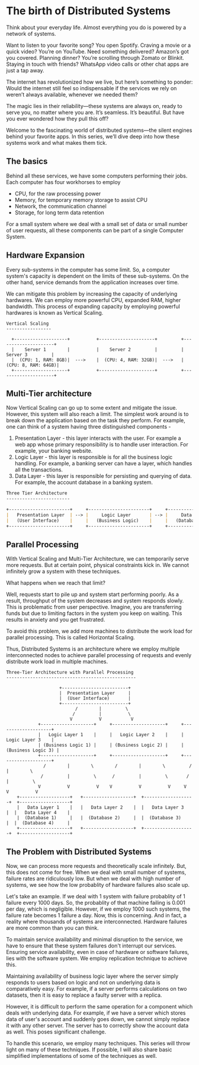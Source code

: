 # The birth of Distributed Systems

Think about your everyday life. Almost everything you do is powered by a network of systems.

Want to listen to your favorite song? You open Spotify. Craving a movie or a quick video? You’re on YouTube. Need something delivered? Amazon’s got you covered. Planning dinner? You’re scrolling through Zomato or Blinkit. Staying in touch with friends? WhatsApp video calls or other chat apps are just a tap away.

The internet has revolutionized how we live, but here’s something to ponder: Would the internet still feel so indispensable if the services we rely on weren’t always available, whenever we needed them?

The magic lies in their reliability—these systems are always on, ready to serve you, no matter where you are. It’s seamless. It’s beautiful. But have you ever wondered how they pull this off?

Welcome to the fascinating world of distributed systems—the silent engines behind your favorite apps. In this series, we’ll dive deep into how these systems work and what makes them tick.

## The basics
Behind all these services, we have some computers performing their jobs. Each computer has four workhorses to employ
- CPU, for the raw processing power
- Memory, for temporary memory storage to assist CPU
- Network, the communication channel
- Storage, for long term data retention

For a small system where we deal with a small set of data or small number of user requests, all these components can be part of a single Computer System.

## Hardware Expansion
Every sub-systems in the computer has some limit. So, a computer system's capacity is dependent on the limits of these sub-systems. On the other hand, service demands from the application increases over time.

We can mitigate this problem by increasing the capacity of underlying hardwares. We can employ more powerful CPU, expanded RAM, higher bandwidth. This process of expanding capacity by employing powerful hardwares is known as Vertical Scaling.

```
Vertical Scaling
-----------------

  +--------------------+          +---------------------+         +---------------------+
  |    Server 1        |          |    Server 2         |         |    Server 3         |
  |  (CPU: 1, RAM: 8GB)|  --->    |  (CPU: 4, RAM: 32GB)|  --->   |  (CPU: 8, RAM: 64GB)|
  +--------------------+          +---------------------+         +---------------------+
```

## Multi-Tier architecture
Now Vertical Scaling can go up to some extent and mitigate the issue. However, this system will also reach a limit. The simplest work around is to break down the application based on the task they perform. For example, one can think of a system having three distinguished components - 
1. Presentation Layer - this layer interacts with the user. For example a web app whose primary responsibility is to handle user interaction. For example, your banking website.
2. Logic Layer - this layer is responsible is for all the business logic handling. For example, a banking server can have a layer, which handles all the transactions.
3. Data Layer - this layer is responsible for persisting and querying of data. For example, the account database in a banking system.

```markdown
Three Tier Architecture
------------------------

+-----------------------+     +-----------------------+     +-----------------------+
|   Presentation Layer  | --> |     Logic Layer       | --> |     Data Layer        |
|   (User Interface)    |     |   (Business Logic)    |     |   (Database)          |
+-----------------------+     +-----------------------+     +-----------------------+
```


## Parallel Processing
With Vertical Scaling and Multi-Tier Architecture, we can temporarily serve more requests. But at certain point, physical constraints kick in. We cannot infinitely grow a system with these techniques.

What happens when we reach that limit?

Well, requests start to pile up and system start performing poorly. As a result, throughput of the system decreases and system responds slowly. This is problematic from user perspective. Imagine, you are transferring funds but due to limiting factors in the system you keep on waiting. This results in anxiety and you get frustrated.

To avoid this problem, we add more machines to distribute the work load for parallel processing. This is called Horizontal Scaling.

Thus, Distributed Systems is an architecture where we employ multiple interconnected nodes to achieve parallel processing of requests and evenly distribute work load in multiple machines.


```
Three-Tier Architecture with Parallel Processing
-------------------------------------------------

                    +-------------------------+
                    |  Presentation Layer     |
                    |  (User Interface)       |
                    +-------------------------+
                          /        |         \
                         /         |          \
                        V          V           V
            +--------------------+     +--------------------+     +--------------------+
            |   Logic Layer 1    |     |   Logic Layer 2    |     |   Logic Layer 3    |
            | (Business Logic 1) |     | (Business Logic 2) |     | (Business Logic 3) |
            +--------------------+     +--------------------+     +--------------------+
              /        |        \        /        |        \         /        |        \
             /         |         \      /         |         \       /         |         \
            V          V          V    V          V          V     V          V          V
    +-------------------+   +-------------------+  +-------------------+  +-------------------+
    |   Data Layer 1    |   |   Data Layer 2    |  |   Data Layer 3    |  |   Data Layer 4    |
    |  (Database 1)     |   |  (Database 2)     |  |  (Database 3)     |  |  (Database 4)     |
    +-------------------+   +-------------------+  +-------------------+  +-------------------+
```

## The Problem with Distributed Systems
Now, we can process more requests and theoretically scale infinitely. But, this does not come for free. When we deal with small number of systems, failure rates are ridiculously low. But when we deal with high number of systems, we see how the low probablity of hardware failures also scale up.

Let's take an example. If we deal with 1 system with failure probablity of 1 failure every 1000 days. So, the probablity of that machine failing is 0.001 per day, which is negligible. However, if we employ 1000 such systems, the failure rate becomes 1 failure a day. Now, this is concerning. And in fact, a reality where thousands of systems are interconnected. Hardware failures are more common than you can think.

To maintain service availability and minimal disruption to the service, we have to ensure that these system failures don't interrupt our services. Ensuring service availability, even in case of hardware or software failures, lies with the software system. We employ replication technique to achieve this.

Maintaining availability of business logic layer where the server simply responds to users based on logic and not on underlying data is comparatively easy. For example, if a server performs calculations on two datasets, then it is easy to replace a faulty server with a replica.

However, it is difficult to perform the same operation for a component which deals with underlying data. For example, if we have a server which stores data of user's account and suddenly goes down, we cannot simply replace it with any other server. The server has to correctly show the account data as well. This poses significant challenge.

To handle this scenario, we employ many techniques. This series will throw light on many of these techniques. If possible, I will also share basic simplified implementations of some of the techniques as well.


